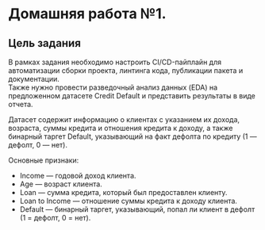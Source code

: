 # Домашняя работа №1.
## Цель задания
В рамках задания необходимо настроить CI/CD-пайплайн для автоматизации сборки проекта, линтинга кода, публикации пакета и документации.\
Также нужно провести разведочный анализ данных (EDA) на предложенном датасете Credit Default и представить результаты в виде отчета.

Датасет содержит информацию о клиентах с указанием их дохода, возраста, суммы кредита и отношения кредита к доходу, а также бинарный таргет Default, указывающий на факт дефолта по кредиту (1 — дефолт, 0 — нет).

Основные признаки:

 - Income — годовой доход клиента.
 - Age — возраст клиента.
 - Loan — сумма кредита, который был предоставлен клиенту.
 - Loan to Income — отношение суммы кредита к доходу клиента.
 - Default — бинарный таргет, указывающий, попал ли клиент в дефолт (1 = дефолт, 0 = нет).
